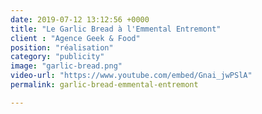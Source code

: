 ```yaml
---
date: 2019-07-12 13:12:56 +0000
title: "Le Garlic Bread à l'Emmental Entremont"
client : "Agence Geek & Food"
position: "réalisation"
category: "publicity"
image: "garlic-bread.png"
video-url: "https://www.youtube.com/embed/Gnai_jwPSlA"
permalink: garlic-bread-emmental-entremont

---
```

